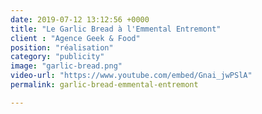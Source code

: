 ```yaml
---
date: 2019-07-12 13:12:56 +0000
title: "Le Garlic Bread à l'Emmental Entremont"
client : "Agence Geek & Food"
position: "réalisation"
category: "publicity"
image: "garlic-bread.png"
video-url: "https://www.youtube.com/embed/Gnai_jwPSlA"
permalink: garlic-bread-emmental-entremont

---
```

